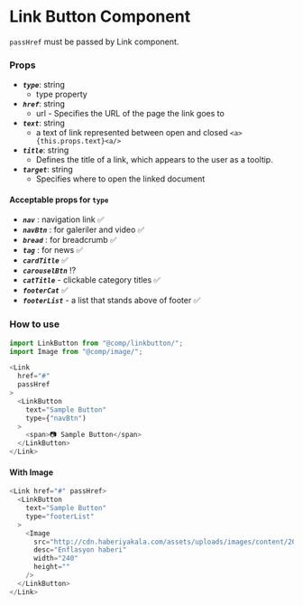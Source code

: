 # Link Button Component

`passHref` must be passed by Link component.

### Props

- **_`type`_**: string
  - type property
- **_`href`_**: string
  - url - Specifies the URL of the page the link goes to
- **_`text`_**: string
  - a text of link represented between open and closed `<a>{this.props.text}<a/>`
- **_`title`_**: string
  - Defines the title of a link, which appears to the user as a tooltip.
- **_`target`_**: string
  - Specifies where to open the linked document

#### Acceptable props for `type`

- **_`nav`_** : navigation link ✅
- **_`navBtn`_** : for galeriler and video ✅
- **_`bread`_** : for breadcrumb ✅
- **_`tag`_** : for news ✅
- **_`cardTitle`_** ✅
- **_`carouselBtn`_** ⁉️
- **_`catTitle`_** - clickable category titles ✅
- **_`footerCat`_** ✅
- **_`footerList`_** - a list that stands above of footer ✅

### How to use

```javascript
import LinkButton from "@comp/linkbutton/";
import Image from "@comp/image/";
```

```javascript
<Link
  href="#"
  passHref
>
  <LinkButton
    text="Sample Button"
    type={"navBtn")
  >
    <span>📷 Sample Button</span>
  </LinkButton>
</Link>
```

#### With Image

```javascript
<Link href="#" passHref>
  <LinkButton
    text="Sample Button"
    type="footerList"
  >
    <Image
      src="http://cdn.haberiyakala.com/assets/uploads/images/content/2019/01/23/cropped_content_enflasyon-2019da-15e-inecek_yB38C62IrIsvF37.jpg"
      desc="Enflasyon haberi"
      width="240"
      height=""
    />
  </LinkButton>
</Link>
```
